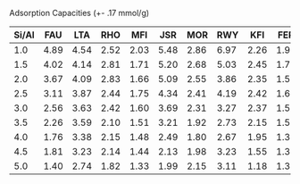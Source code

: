 
Adsorption Capacities (+- .17 mmol/g) 

Si/Al | FAU | LTA | RHO | MFI | JSR | MOR | RWY | KFI | FER |
| --- | --- | --- | --- | --- | --- | --- | --- | --- | --- | 
| 1.0 | 4.89 | 4.54 | 2.52 | 2.03 | 5.48 | 2.86 | 6.97 | 2.26 | 1.91 | 
| 1.5 | 4.02 | 4.14 | 2.81 | 1.71 | 5.20 | 2.68 | 5.03 | 2.45 | 1.71 | 
| 2.0 | 3.67 | 4.09 | 2.83 | 1.66 | 5.09 | 2.55 | 3.86 | 2.35 | 1.58 | 
| 2.5 | 3.11 | 3.87 | 2.44 | 1.75 | 4.34 | 2.41 | 4.19 | 2.42 | 1.64 | 
| 3.0 | 2.56 | 3.63 | 2.42 | 1.60 | 3.69 | 2.31 | 3.27 | 2.37 | 1.54 | 
| 3.5 | 2.26 | 3.59 | 2.10 | 1.51 | 3.21 | 1.92 | 2.73 | 2.15 | 1.54 | 
| 4.0 | 1.76 | 3.38 | 2.15 | 1.48 | 2.49 | 1.80 | 2.67 | 1.95 | 1.35 | 
| 4.5 | 1.81 | 3.23 | 2.14 | 1.44 | 2.13 | 1.98 | 3.23 | 1.55 | 1.35 | 
| 5.0 | 1.40 | 2.74 | 1.82 | 1.33 | 1.99 | 2.15 | 3.11 | 1.18 | 1.39 | 
